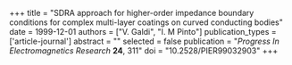 +++
title = "SDRA approach for higher-order impedance boundary conditions for complex multi-layer coatings on curved conducting bodies"
date = 1999-12-01
authors = ["V. Galdi", "I. M Pinto"]
publication_types = ['article-journal']
abstract = ""
selected = false
publication = "*Progress In Electromagnetics Research* **24**, 311"
doi = "10.2528/PIER99032903"
+++
